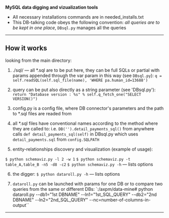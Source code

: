 **MySQL data digging and vizualization tools**

* All necessary installations commands are in needed_installs.txt
* This DB-talking code obeys the following convention: *all queries are to be kept in one place*, `DBsql.py` manages all the queries

---

## How it works

looking from the main directory:

1. ./sql/ — all *.sql are to be put here, they can be full SQLs or partial with params appended through the var param in this way (see `DBsql.py`):
`q = self.readSQL(self.sql_file(name), 'WHERE pa.human_id=13688')`

2. query can be put also directly as a string parameter (see 'DBsql.py'):
`return "Database version : %s" % self.q_fetch_one("SELECT VERSION()")`

3. config.py is a config file, where DB connector's parameters and the path to *.sql files are readed from

4. all *.sql files have conventional names according to the method where they are called to: i.e.
`DB('').detail_payments_sql()` from anywhere calls `def detail_payments_sql(self)` in DBsql.py which uses `detail_payments.sql` from `config.SQLPATH`

5. entity-relationships discovery and visualization (example of usage):

`$ python schemaviz.py -l 2 -w 1`
`$ python schemaviz.py -t table_A,table_B -n5 -d8 -c2`
`$ python schemaviz.py -h` — lists options

6. the digger:
`$ python dataroll.py -h` — lists options

7. `dataroll.py` can be launched with params for one DB or to compare two queries from the same or different DBs:
`:/axpm/data-mine# python dataroll.py --db1="1st DBNAME" --ln1="1st_SQL_QUERY"  --db2="2nd DBNAME" --ln2="2nd_SQL_QUERY" --nc=number-of-columns-in-output``
---


